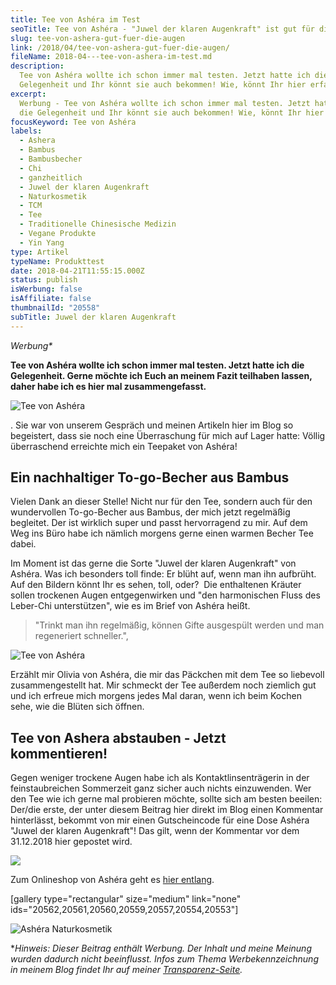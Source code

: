 ```yaml
---
title: Tee von Ashéra im Test
seoTitle: Tee von Ashéra - "Juwel der klaren Augenkraft" ist gut für die Augen
slug: tee-von-ashera-gut-fuer-die-augen
link: /2018/04/tee-von-ashera-gut-fuer-die-augen/
fileName: 2018-04---tee-von-ashera-im-test.md
description:
  Tee von Ashéra wollte ich schon immer mal testen. Jetzt hatte ich die
  Gelegenheit und Ihr könnt sie auch bekommen! Wie, könnt Ihr hier erfahren.
excerpt:
  Werbung - Tee von Ashéra wollte ich schon immer mal testen. Jetzt hatte ich
  die Gelegenheit und Ihr könnt sie auch bekommen! Wie, könnt Ihr hier erfahren.
focusKeyword: Tee von Ashéra
labels:
  - Ashera
  - Bambus
  - Bambusbecher
  - Chi
  - ganzheitlich
  - Juwel der klaren Augenkraft
  - Naturkosmetik
  - TCM
  - Tee
  - Traditionelle Chinesische Medizin
  - Vegane Produkte
  - Yin Yang
type: Artikel
typeName: Produkttest
date: 2018-04-21T11:55:15.000Z
status: publish
isWerbung: false
isAffiliate: false
thumbnailId: "20558"
subTitle: Juwel der klaren Augenkraft
---
```


<em>Werbung\*</em>

<strong>Tee von Ashéra wollte ich schon immer mal testen. Jetzt hatte ich die
Gelegenheit. Gerne möchte ich Euch an meinem Fazit teilhaben lassen, daher habe
ich es hier mal zusammengefasst.</strong>

![Tee von Ashéra](http://cardamonchai.com/wp-content/uploads/2018/04/39280301510_058a873b00_z-400x267.jpg)

. Sie war von unserem Gespräch und meinen Artikeln hier im Blog so begeistert,
dass sie noch eine Überraschung für mich auf Lager hatte: Völlig überraschend
erreichte mich ein Teepaket von Ashéra!

## Ein nachhaltiger To-go-Becher aus Bambus

Vielen Dank an dieser Stelle! Nicht nur für den Tee, sondern auch für den
wundervollen To-go-Becher aus Bambus, der mich jetzt regelmäßig begleitet. Der
ist wirklich super und passt hervorragend zu mir. Auf dem Weg ins Büro habe ich
nämlich morgens gerne einen warmen Becher Tee dabei.

Im Moment ist das gerne die Sorte "Juwel der klaren Augenkraft" von Ashéra. Was
ich besonders toll finde: Er blüht auf, wenn man ihn aufbrüht. Auf den Bildern
könnt Ihr es sehen, toll, oder?  Die enthaltenen Kräuter sollen trockenen Augen
entgegenwirken und "den harmonischen Fluss des Leber-Chi unterstützen", wie es
im Brief von Ashéra heißt.

<blockquote>"Trinkt man ihn regelmäßig, können Gifte ausgespült werden und man regeneriert schneller.",</blockquote>

![Tee von Ashéra](http://cardamonchai.com/wp-content/uploads/2018/04/40194925465_d935cc2e6e_z-400x267.jpg)

Erzählt mir Olivia von Ashéra, die mir das Päckchen mit dem Tee so liebevoll
zusammengestellt hat. Mir schmeckt der Tee außerdem noch ziemlich gut und ich
erfreue mich morgens jedes Mal daran, wenn ich beim Kochen sehe, wie die Blüten
sich öffnen.

## Tee von Ashera abstauben - Jetzt kommentieren!

Gegen weniger trockene Augen habe ich als Kontaktlinsenträgerin in der
feinstaubreichen Sommerzeit ganz sicher auch nichts einzuwenden. Wer den Tee wie
ich gerne mal probieren möchte, sollte sich am besten beeilen: Der/die erste,
der unter diesem Beitrag hier direkt im Blog einen Kommentar hinterlässt,
bekommt von mir einen Gutscheincode für eine Dose Ashéra "Juwel der klaren
Augenkraft"! Das gilt, wenn der Kommentar vor dem 31.12.2018 hier gepostet wird.

![](https://www.adcell.de/promotion/view/promoId/172497/slotId/80259)

Zum Onlineshop von Ashéra geht es
<a href="https://www.adcell.de/promotion/click/promoId/172497/slotId/80259?param0=https%3A%2F%2Fwww.ashera-cosmetics.de%2Fshop%2F" target="_blank" rel="noopener">hier
entlang</a>.

[gallery type="rectangular" size="medium" link="none"
ids="20562,20561,20560,20559,20557,20554,20553"]

![Ashéra Naturkosmetik](https://www.adcell.de/promotion/image/promoId/172492/slotId/80259)

<a href="https://www.adcell.de/promotion/click/promoId/172492/slotId/80259" target="_blank" rel="noopener">

</a>
*<em>Hinweis: Dieser Beitrag enthält Werbung. Der Inhalt und meine Meinung wurden dadurch nicht beeinflusst. Infos zum Thema Werbekennzeichnung in meinem Blog findet Ihr auf meiner <a href="https://cardamonchai.com/werbung/">Transparenz-Seite</a>.</em>
